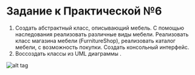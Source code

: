 # Задание к Практической №6

1. Создать абстрактный класс, описывающий мебель. С помощью наследования реализовать различные виды мебели. Реализовать класс магазина мебели (FurnitureShop), реализовать каталог мебели, с возможность покупки. Создать консольный интерфейс.
2. Воссоздать классы из UML диаграммы .

![alt tag](http://domain.com/path/to/img.png "Класс для воссоздания из диаграммы")​